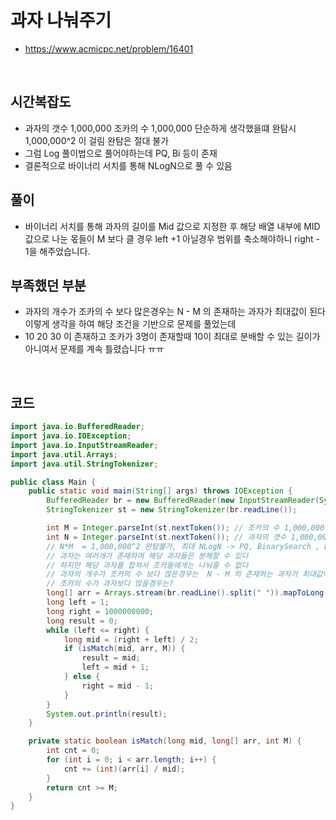 # 과자 나눠주기

- https://www.acmicpc.net/problem/16401

<br>

## 시간복잡도

- 과자의 갯수 1,000,000 조카의 수 1,000,000 단순하게 생각했을떄 완탐시 1,000,000^2 이 걸림 완탐은 절대 불가
- 그럼 Log 풀이법으로 풀어야하는데 PQ, Bi 등이 존재
- 결론적으로 바이너리 서치를 통해 NLogN으로 풀 수 있음

## 풀이
- 바이너리 서치를 통해 과자의 길이를 Mid 값으로 지정한 후 해당 배열 내부에 MID 값으로 나눈 몫들이 M 보다 클 경우 left +1 아닐경우 범위를 축소해야하니 right - 1을 해주었습니다.



## 부족했던 부분

- 과자의 개수가 조카의 수 보다 많은경우는  N - M 의 존재하는 과자가 최대값이 된다 이렇게 생각을 하여 해당 조건을 기반으로 문제를 풀었는데
- 10 20 30 이 존재하고 조카가 3명이 존재할때 10이 최대로 분배할 수 있는 길이가 아니여서 문제를 계속 틀렸습니다 ㅠㅠ

<br>

## 코드

```java
import java.io.BufferedReader;
import java.io.IOException;
import java.io.InputStreamReader;
import java.util.Arrays;
import java.util.StringTokenizer;

public class Main {
	public static void main(String[] args) throws IOException {
		BufferedReader br = new BufferedReader(new InputStreamReader(System.in));
		StringTokenizer st = new StringTokenizer(br.readLine());

		int M = Integer.parseInt(st.nextToken()); // 조카의 수 1,000,000
		int N = Integer.parseInt(st.nextToken()); // 과자의 갯수 1,000,000
		// N*M  = 1,000,000^2 완탐불가, 최대 NLogN -> PQ, BinarySearch , DP등
		// 과자는 여러개가 존재하며 해당 과자들은 분해할 수 있다
		// 하지만 해당 과자를 합쳐서 조카들에게는 나눠줄 수 없다
		// 과자의 개수가 조카의 수 보다 많은경우는  N - M 의 존재하는 과자가 최대값이 된다
		// 조카의 수가 과자보다 많을경우는?
		long[] arr = Arrays.stream(br.readLine().split(" ")).mapToLong(Long::parseLong).toArray();
		long left = 1;
		long right = 1000000000;
		long result = 0;
		while (left <= right) {
			long mid = (right + left) / 2;
			if (isMatch(mid, arr, M)) {
				result = mid;
				left = mid + 1;
			} else {
				right = mid - 1;
			}
		}
		System.out.println(result);
	}

	private static boolean isMatch(long mid, long[] arr, int M) {
		int cnt = 0;
		for (int i = 0; i < arr.length; i++) {
			cnt += (int)(arr[i] / mid);
		}
		return cnt >= M;
	}
}

```
